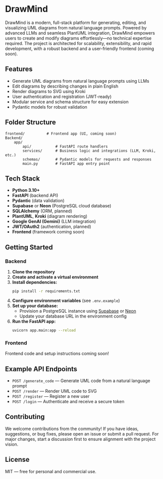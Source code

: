 

# DrawMind

DrawMind is a modern, full-stack platform for generating, editing, and visualizing UML diagrams from natural language prompts. Powered by advanced LLMs and seamless PlantUML integration, DrawMind empowers users to create and modify diagrams effortlessly—no technical expertise required. The project is architected for scalability, extensibility, and rapid development, with a robust backend and a user-friendly frontend (coming soon).

## Features
- Generate UML diagrams from natural language prompts using LLMs
- Edit diagrams by describing changes in plain English
- Render diagrams to SVG using Kroki
- User authentication and registration (JWT-ready)
- Modular service and schema structure for easy extension
- Pydantic models for robust validation



## Folder Structure
```
frontend/          # Frontend app (UI, coming soon)
Backend/
	app/
		api/           # FastAPI route handlers
		services/      # Business logic and integrations (LLM, Kroki, etc.)
		schemas/       # Pydantic models for requests and responses
		main.py        # FastAPI app entry point
```



## Tech Stack
- **Python 3.10+**
- **FastAPI** (backend API)
- **Pydantic** (data validation)
- **Supabase** or **Neon** (PostgreSQL cloud database)
- **SQLAlchemy** (ORM, planned)
- **PlantUML**, **Kroki** (diagram rendering)
- **Google GenAI (Gemini)** (LLM integration)
- **JWT/OAuth2** (authentication, planned)
- **Frontend** (framework coming soon)



## Getting Started

### Backend
1. **Clone the repository**
2. **Create and activate a virtual environment**
3. **Install dependencies:**
	```bash
	pip install -r requirements.txt
	```
4. **Configure environment variables** (see `.env.example`)
5. **Set up your database:**
	- Provision a PostgreSQL instance using [Supabase](https://supabase.com/) or [Neon](https://neon.tech/)
	- Update your database URL in the environment config
6. **Run the FastAPI app:**
	```bash
	uvicorn app.main:app --reload
	```

### Frontend
Frontend code and setup instructions coming soon!


## Example API Endpoints
- `POST /generate_code` — Generate UML code from a natural language prompt
- `POST /render` — Render UML code to SVG
- `POST /register` — Register a new user
- `POST /login` — Authenticate and receive a secure token


## Contributing
We welcome contributions from the community! If you have ideas, suggestions, or bug fixes, please open an issue or submit a pull request. For major changes, start a discussion first to ensure alignment with the project vision.


## License
MIT — free for personal and commercial use.